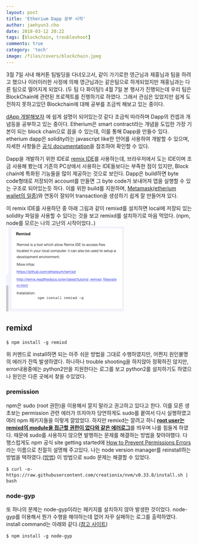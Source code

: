 ```yaml
---
layout: post
title: 'Etherium Dapp 공부 시작'
author: jaehyun3.cho
date: 2018-03-12 20:22
tags: [blockchain, troubleshoot]
comments: true
category: 'tech'
image: /files/covers/blockchain.jpeg
---
```


3월 7일 사내 해커톤 팀빌딩을 다녀오고서, 같이 가기로한 영근님과 재홍님과 팀을 하려고 했으나 이러이러한 사정에 의해 영근님과는 같은팀으로 하게되었지만 재홍님과는 다른 팀으로 떨어지게 되었다. (두 팀 다 화이팅!) 4월 7일 본 행사가 진행되는데 우리 팀은 BlockChain에 관련된 프로젝트를 진행하기로 하였다. 그래서 관심은 있었지만 쉽게 도전하지 못하고있던 Blockchain에 대해 공부를 조금씩 해보고 있는 중이다.

[dApp 개발해보자](http://www.chaintalk.io/archive/lecture/1) 에 쉽게 설명이 되어있는것 같다 조금씩 따라하며 Dapp의 컨셉과 개념등을 공부하고 있는 중이다. Etherium은 smart contract라는 개념을 도입한 가장 기본이 되는 block chain으로 꼽을 수 있는데, 이를 통해 Dapp을 만들수 있다. etherium dapp은 solidity라는 javascript like한 언어를 사용하여 개발할 수 있으며, 자세한 사항들은 [공식 documentation](https://solidity.readthedocs.io/en/v0.4.21/)을 참조하여 확인할 수 있다.

Dapp을 개발하기 위한 IDE로 [remix IDE](https://remix.ethereum.org)를 사용하는데, 브라우저에서 도는 IDE이며 조금 사용해 봤는데 기존의 PC상에서 사용하는 IDE들보다는 부족한 점이 있지만, Block chain에 특화된 기능들을 많이 제공하는 것으로 보인다. Dapp은 build하면 byte code형태로 저장되어 account를 만들면 그 byte code가 보내어져 앱을 실행할 수 있는 구조로 되어있는듯 하다. 이를 위한 build를 지원하며, [Metamask(etherium wallet의 일종)](https://metamask.io/)와 연동이 잘되어 transaction을 생성하기 쉽게 잘 만들어져 있다.

이 remix IDE를 사용하던 중 아래 그림과 같이 remixd를 설치하면 local에 저장되 있는 solidity 파일을 사용할 수 있다는 것을 보고 remixd를 설치하기로 마음 먹었다. (npm, node를 모르는 나의 고난의 시작이었다..)  
![remixd](/files/remixd_screenshot.png)

## remixd
```
$ npm install -g remixd
```
위 커멘드로 install하면 되는 아주 쉬운 방법을 그대로 수행하였지만, 어쩐지 원인불명의 에러가 잔뜩 발생하였다. 하나하나 trouble shooting을 하지않아 정확하진 않지만, error내용중에는 python2만을 지원한다는 로그를 보고 python2를 설치하기도 하였으나 원인은 다른 곳에서 찾을 수있었다.

### premission

npm은 sudo (root 권한)을 이용해서 깔지 말라고 권고하고 있다고 한다. 이를 모른 생초보는 permission 관련 에러가 뜨자마자 당연하게도 sudo를 뭍여서 다시 실행하였고 여러 npm 패키지들을 이렇게 깔았었다. 하지만 remixd는 깔려고 하니 <u>**root user는 remixd의 module을 접근할 권한이 없다와 같은 에러로그**</u>를 띄우며 나를 힘들게 하였다. 때문에 sudo를 사용하지 않으면 발행하는 문제를 해결하는 방법을 찾아야했다. 다행스럽게도 npm 공식 site getting started에 [How to Prevent Permissions Errors](https://docs.npmjs.com/getting-started/fixing-npm-permissions)라는 이름으로 친절히 설명해 주고있다. 나는 node version manager를 reinstall하는 방법을 택하였다.([방법](https://github.com/creationix/nvm/blob/master/README.md#installation)) 이 방법으로 sudo 문제는 해결할 수 있었다.  
```
$ curl -o- https://raw.githubusercontent.com/creationix/nvm/v0.33.8/install.sh | bash
```

### node-gyp

또 하나의 문제는 node-gyp이라는 패키지를 설치하지 않아 발생한 것이었다. node-gyp를 이용해서 뭔가 수행을 해야하는데 없어 자꾸 실패하는 로그를 출력하였다. install command는 아래와 같다.([참고 사이트](https://github.com/nodejs/node-gyp))
```
$ npm install -g node-gyp
```
